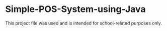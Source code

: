 # Simple-POS-System-using-Java
This project file was used and is intended for school-related purposes only. 
